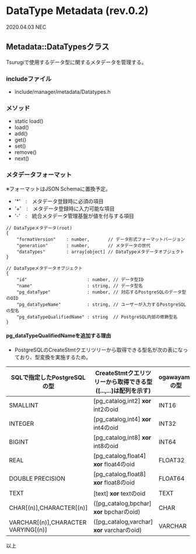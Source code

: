 
# DataType Metadata (rev.0.2)

2020.04.03 NEC

## Metadata::DataTypesクラス
Tsurugiで使用するデータ型に関するメタデータを管理する。

### includeファイル
* include/manager/metadata/Datatypes.h

### メソッド
* static load()
* load()
* add()
* get()
* set()
* remove()
* next()

### メタデータフォーマット

※フォーマットはJSON Schemaに置換予定。

* '*'　:　メタデータ登録時に必須の項目
* '+'　:　メタデータ登録時に入力可能な項目
* '-'　:　統合メタデータ管理基盤が値を付与する項目

```
// DataTypeメタデータ(root)
{
    "formatVersion"    : number,       // データ形式フォーマットバージョン
    "generation"       : number,       // メタデータの世代
    "dataTypes"        : array[object] // DataTypeメタデータオブジェクト
}

// DataTypeメタデータオブジェクト
{
    "id"                       : number, // データ型ID
    "name"                     : string, // データ型名
    "pg_dataType"              : number, // 対応するPostgreSQLのデータ型のOID
    "pg_dataTypeName"          : string, // ユーザーが入力するPostgreSQLの型名
    "pg_dataTypeQualifiedName" : string  // PostgreSQL内部の修飾型名
}
```

#### pg_dataTypeQualifiedNameを追加する理由
* PostgreSQLのCreateStmtクエリツリーから取得できる型名が次の表になっており、型変換を実施するため。

|SQLで指定したPostgreSQLの型|CreateStmtクエリツリーから取得できる型([...,...]は配列を示す)|ogawayamaの型|
|----|----|----|
|SMALLINT|[pg_catalog,int2] **xor** int2のoid|INT16 |
|INTEGER|[pg_catalog,int4] **xor** int4のoid|INT32 |
|BIGINT|[pg_catalog,int8] **xor** int8のoid|INT64 |
|REAL|[pg_catalog,float4] **xor** float4のoid|FLOAT32 |
|DOUBLE PRECISION|[pg_catalog,float8] **xor** float8のoid|FLOAT64 |
|TEXT|[text] **xor** textのoid|TEXT |
|CHAR[(n)],CHARACTER[(n)]|([pg_catalog,bpchar] **xor** bpcharのoid) |CHAR|
|VARCHAR[(n)],CHARACTER VARYING[(n)]|([pg_catalog,varchar] **xor** varcharのoid) |VARCHAR|

以上
